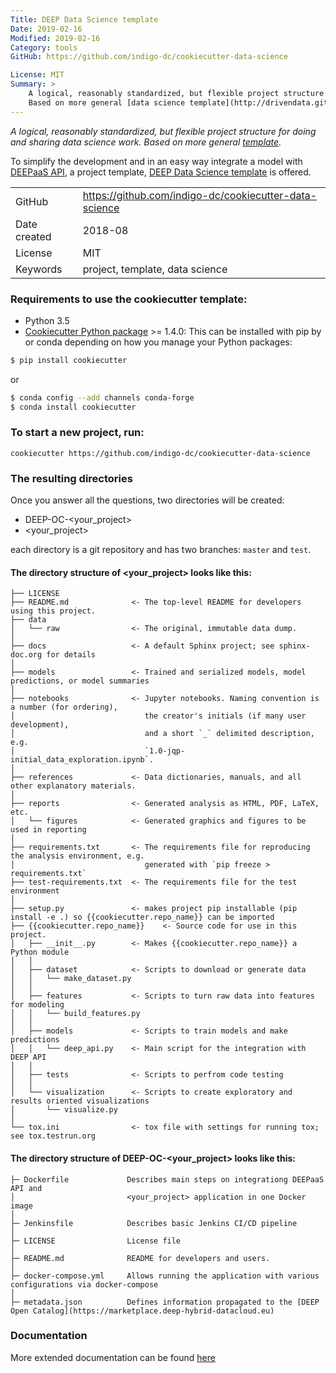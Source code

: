 ```yaml
---
Title: DEEP Data Science template
Date: 2019-02-16
Modified: 2019-02-16
Category: tools
GitHub: https://github.com/indigo-dc/cookiecutter-data-science

License: MIT
Summary: >
    A logical, reasonably standardized, but flexible project structure for doing and sharing data science work.
    Based on more general [data science template](http://drivendata.github.io/cookiecutter-data-science/).
---
```


_A logical, reasonably standardized, but flexible project structure for doing and sharing data science work.
Based on more general [template](http://drivendata.github.io/cookiecutter-data-science/)._

To simplify the development and in an easy way integrate a model with [DEEPaaS API](https://github.com/indigo-dc/DEEPaaS),
a project template, [DEEP Data Science template](https://github.com/indigo-dc/cookiecutter-data-science) is offered.

|              |                                                        |
|--------------|--------------------------------------------------------|
| GitHub       | https://github.com/indigo-dc/cookiecutter-data-science |
| Date created | 2018-08                                                |
| License      | MIT                                                    |
| Keywords     | project, template, data science                        |


### Requirements to use the cookiecutter template:
 - Python 3.5
 - [Cookiecutter Python package](http://cookiecutter.readthedocs.org/en/latest/installation.html) >= 1.4.0: This can be installed with pip by or conda depending on how you manage your Python packages:

``` bash
$ pip install cookiecutter
```

or

``` bash
$ conda config --add channels conda-forge
$ conda install cookiecutter
```


### To start a new project, run:

    cookiecutter https://github.com/indigo-dc/cookiecutter-data-science


### The resulting directories

Once you answer all the questions, two directories will be created:
 - DEEP-OC-<your_project>
 - <your_project>

each directory is a git repository and has two branches: `master` and `test`.

#### The directory structure of <your_project> looks like this:

```
├── LICENSE
├── README.md              <- The top-level README for developers using this project.
├── data
│   └── raw                <- The original, immutable data dump.
│
├── docs                   <- A default Sphinx project; see sphinx-doc.org for details
│
├── models                 <- Trained and serialized models, model predictions, or model summaries
│
├── notebooks              <- Jupyter notebooks. Naming convention is a number (for ordering),
│                             the creator's initials (if many user development),
│                             and a short `_` delimited description, e.g.
│                             `1.0-jqp-initial_data_exploration.ipynb`.
│
├── references             <- Data dictionaries, manuals, and all other explanatory materials.
│
├── reports                <- Generated analysis as HTML, PDF, LaTeX, etc.
│   └── figures            <- Generated graphics and figures to be used in reporting
│
├── requirements.txt       <- The requirements file for reproducing the analysis environment, e.g.
│                             generated with `pip freeze > requirements.txt`
├── test-requirements.txt  <- The requirements file for the test environment
│
├── setup.py               <- makes project pip installable (pip install -e .) so {{cookiecutter.repo_name}} can be imported
├── {{cookiecutter.repo_name}}    <- Source code for use in this project.
│   ├── __init__.py        <- Makes {{cookiecutter.repo_name}} a Python module
│   │
│   ├── dataset            <- Scripts to download or generate data
│   │   └── make_dataset.py
│   │
│   ├── features           <- Scripts to turn raw data into features for modeling
│   │   └── build_features.py
│   │
│   ├── models             <- Scripts to train models and make predictions
│   │   └── deep_api.py    <- Main script for the integration with DEEP API
│   │
│   ├── tests              <- Scripts to perfrom code testing
│   │
│   └── visualization      <- Scripts to create exploratory and results oriented visualizations
│       └── visualize.py
│
└── tox.ini                <- tox file with settings for running tox; see tox.testrun.org
```

#### The directory structure of DEEP-OC-<your_project> looks like this:

```
├─ Dockerfile             Describes main steps on integrationg DEEPaaS API and
│                         <your_project> application in one Docker image
│
├─ Jenkinsfile            Describes basic Jenkins CI/CD pipeline
│
├─ LICENSE                License file
│
├─ README.md              README for developers and users.
│
├─ docker-compose.yml     Allows running the application with various configurations via docker-compose
│
├─ metadata.json          Defines information propagated to the [DEEP Open Catalog](https://marketplace.deep-hybrid-datacloud.eu)
```

### Documentation

More extended documentation can be found [here](http://docs.deep-hybrid-datacloud.eu/en/latest/user/overview/cookiecutter-template.html)

